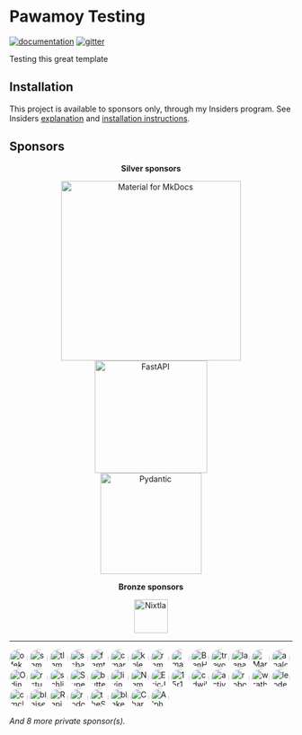 # Pawamoy Testing

[![documentation](https://img.shields.io/badge/docs-mkdocs-708FCC.svg?style=flat)](https://pawamoy.github.io/pawamoy-testing/)
[![gitter](https://img.shields.io/badge/matrix-chat-4DB798.svg?style=flat)](https://app.gitter.im/#/room/#pawamoy-testing:gitter.im)

Testing this great template

## Installation

This project is available to sponsors only, through my Insiders program. See Insiders [explanation](https://pawamoy.github.io/pawamoy-testing/insiders/) and [installation instructions](https://pawamoy.github.io/pawamoy-testing/insiders/installation/).


## Sponsors

<!-- sponsors-start -->

<div id="premium-sponsors" style="text-align: center;">

<div id="silver-sponsors"><b>Silver sponsors</b><p>
<a href="https://squidfunk.github.io/mkdocs-material/"><img alt="Material for MkDocs" src="https://raw.githubusercontent.com/squidfunk/mkdocs-material/master/.github/assets/logo.svg" style="height: 320px; "></a><br>
<a href="https://fastapi.tiangolo.com/"><img alt="FastAPI" src="https://raw.githubusercontent.com/tiangolo/fastapi/master/docs/en/docs/img/logo-margin/logo-teal.png" style="height: 200px; "></a><br>
<a href="https://docs.pydantic.dev/latest/"><img alt="Pydantic" src="https://pydantic.dev/assets/for-external/pydantic_logfire_logo_endorsed_lithium_rgb.svg" style="height: 180px; "></a><br>
</p></div>

<div id="bronze-sponsors"><b>Bronze sponsors</b><p>
<a href="https://www.nixtla.io/"><picture><source media="(prefers-color-scheme: light)" srcset="https://www.nixtla.io/img/logo/full-black.svg"><source media="(prefers-color-scheme: dark)" srcset="https://www.nixtla.io/img/logo/full-white.svg"><img alt="Nixtla" src="https://www.nixtla.io/img/logo/full-black.svg" style="height: 60px; "></picture></a><br>
</p></div>
</div>

---

<div id="sponsors"><p>
<a href="https://github.com/ofek"><img alt="ofek" src="https://avatars.githubusercontent.com/u/9677399?u=386c330f212ce467ce7119d9615c75d0e9b9f1ce&v=4" style="height: 32px; border-radius: 100%;"></a>
<a href="https://github.com/samuelcolvin"><img alt="samuelcolvin" src="https://avatars.githubusercontent.com/u/4039449?u=42eb3b833047c8c4b4f647a031eaef148c16d93f&v=4" style="height: 32px; border-radius: 100%;"></a>
<a href="https://github.com/tlambert03"><img alt="tlambert03" src="https://avatars.githubusercontent.com/u/1609449?u=922abf0524b47739b37095e553c99488814b05db&v=4" style="height: 32px; border-radius: 100%;"></a>
<a href="https://github.com/ssbarnea"><img alt="ssbarnea" src="https://avatars.githubusercontent.com/u/102495?u=c7bd9ddf127785286fc939dd18cb02db0a453bce&v=4" style="height: 32px; border-radius: 100%;"></a>
<a href="https://github.com/femtomc"><img alt="femtomc" src="https://avatars.githubusercontent.com/u/34410036?u=f13a71daf2a9f0d2da189beaa94250daa629e2d8&v=4" style="height: 32px; border-radius: 100%;"></a>
<a href="https://github.com/cmarqu"><img alt="cmarqu" src="https://avatars.githubusercontent.com/u/360986?v=4" style="height: 32px; border-radius: 100%;"></a>
<a href="https://github.com/kolenaIO"><img alt="kolenaIO" src="https://avatars.githubusercontent.com/u/77010818?v=4" style="height: 32px; border-radius: 100%;"></a>
<a href="https://github.com/ramnes"><img alt="ramnes" src="https://avatars.githubusercontent.com/u/835072?u=3fca03c3ba0051e2eb652b1def2188a94d1e1dc2&v=4" style="height: 32px; border-radius: 100%;"></a>
<a href="https://github.com/machow"><img alt="machow" src="https://avatars.githubusercontent.com/u/2574498?u=c41e3d2f758a05102d8075e38d67b9c17d4189d7&v=4" style="height: 32px; border-radius: 100%;"></a>
<a href="https://github.com/BenHammersley"><img alt="BenHammersley" src="https://avatars.githubusercontent.com/u/99436?u=4499a7b507541045222ee28ae122dbe3c8d08ab5&v=4" style="height: 32px; border-radius: 100%;"></a>
<a href="https://github.com/trevorWieland"><img alt="trevorWieland" src="https://avatars.githubusercontent.com/u/28811461?u=74cc0e3756c1d4e3d66b5c396e1d131ea8a10472&v=4" style="height: 32px; border-radius: 100%;"></a>
<a href="https://github.com/laenan8466"><img alt="laenan8466" src="https://avatars.githubusercontent.com/u/21331242?v=4" style="height: 32px; border-radius: 100%;"></a>
<a href="https://github.com/MarcoGorelli"><img alt="MarcoGorelli" src="https://avatars.githubusercontent.com/u/33491632?u=7de3a749cac76a60baca9777baf71d043a4f884d&v=4" style="height: 32px; border-radius: 100%;"></a>
<a href="https://github.com/analog-cbarber"><img alt="analog-cbarber" src="https://avatars.githubusercontent.com/u/7408243?u=642fc2bdcc9904089c62fe5aec4e03ace32da67d&v=4" style="height: 32px; border-radius: 100%;"></a>
<a href="https://github.com/OdinManiac"><img alt="OdinManiac" src="https://avatars.githubusercontent.com/u/22727172?u=36ab20970f7f52ae8e7eb67b7fcf491fee01ac22&v=4" style="height: 32px; border-radius: 100%;"></a>
<a href="https://github.com/rstudio-sponsorship"><img alt="rstudio-sponsorship" src="https://avatars.githubusercontent.com/u/58949051?u=0c471515dd18111be30dfb7669ed5e778970959b&v=4" style="height: 32px; border-radius: 100%;"></a>
<a href="https://github.com/schlich"><img alt="schlich" src="https://avatars.githubusercontent.com/u/21191435?u=6f1240adb68f21614d809ae52d66509f46b1e877&v=4" style="height: 32px; border-radius: 100%;"></a>
<a href="https://github.com/SuperCowPowers"><img alt="SuperCowPowers" src="https://avatars.githubusercontent.com/u/6900187?v=4" style="height: 32px; border-radius: 100%;"></a>
<a href="https://github.com/butterlyn"><img alt="butterlyn" src="https://avatars.githubusercontent.com/u/53323535?v=4" style="height: 32px; border-radius: 100%;"></a>
<a href="https://github.com/livingbio"><img alt="livingbio" src="https://avatars.githubusercontent.com/u/10329983?v=4" style="height: 32px; border-radius: 100%;"></a>
<a href="https://github.com/NemetschekAllplan"><img alt="NemetschekAllplan" src="https://avatars.githubusercontent.com/u/912034?v=4" style="height: 32px; border-radius: 100%;"></a>
<a href="https://github.com/EricJayHartman"><img alt="EricJayHartman" src="https://avatars.githubusercontent.com/u/9259499?u=7e58cc7ec0cd3e85b27aec33656aa0f6612706dd&v=4" style="height: 32px; border-radius: 100%;"></a>
<a href="https://github.com/15r10nk"><img alt="15r10nk" src="https://avatars.githubusercontent.com/u/44680962?u=f04826446ff165742efa81e314bd03bf1724d50e&v=4" style="height: 32px; border-radius: 100%;"></a>
<a href="https://github.com/cdwilson"><img alt="cdwilson" src="https://avatars.githubusercontent.com/u/14631?v=4" style="height: 32px; border-radius: 100%;"></a>
<a href="https://github.com/activeloopai"><img alt="activeloopai" src="https://avatars.githubusercontent.com/u/34816118?v=4" style="height: 32px; border-radius: 100%;"></a>
<a href="https://github.com/roboflow"><img alt="roboflow" src="https://avatars.githubusercontent.com/u/53104118?v=4" style="height: 32px; border-radius: 100%;"></a>
<a href="https://github.com/wrath-codes"><img alt="wrath-codes" src="https://avatars.githubusercontent.com/u/90050913?u=b26582409dfff8ce2b60016fd119be09309708da&v=4" style="height: 32px; border-radius: 100%;"></a>
<a href="https://github.com/leodevian"><img alt="leodevian" src="https://avatars.githubusercontent.com/u/167141781?v=4" style="height: 32px; border-radius: 100%;"></a>
<a href="https://github.com/cmclaughlin"><img alt="cmclaughlin" src="https://avatars.githubusercontent.com/u/1061109?u=ddf6eec0edd2d11c980f8c3aa96e3d044d4e0468&v=4" style="height: 32px; border-radius: 100%;"></a>
<a href="https://github.com/blaisep"><img alt="blaisep" src="https://avatars.githubusercontent.com/u/254456?u=97d584b7c0a6faf583aa59975df4f993f671d121&v=4" style="height: 32px; border-radius: 100%;"></a>
<a href="https://github.com/RapidataAI"><img alt="RapidataAI" src="https://avatars.githubusercontent.com/u/104209891?v=4" style="height: 32px; border-radius: 100%;"></a>
<a href="https://github.com/rodolphebarbanneau"><img alt="rodolphebarbanneau" src="https://avatars.githubusercontent.com/u/46493454?u=6c405452a40c231cdf0b68e97544e07ee956a733&v=4" style="height: 32px; border-radius: 100%;"></a>
<a href="https://github.com/theSymbolSyndicate"><img alt="theSymbolSyndicate" src="https://avatars.githubusercontent.com/u/111542255?v=4" style="height: 32px; border-radius: 100%;"></a>
<a href="https://github.com/blakeNaccarato"><img alt="blakeNaccarato" src="https://avatars.githubusercontent.com/u/20692450?u=bb919218be30cfa994514f4cf39bb2f7cf952df4&v=4" style="height: 32px; border-radius: 100%;"></a>
<a href="https://github.com/ChargeStorm"><img alt="ChargeStorm" src="https://avatars.githubusercontent.com/u/26000165?v=4" style="height: 32px; border-radius: 100%;"></a>
<a href="https://github.com/Alphadelta14"><img alt="Alphadelta14" src="https://avatars.githubusercontent.com/u/480845?v=4" style="height: 32px; border-radius: 100%;"></a>
</p></div>


*And 8 more private sponsor(s).*

<!-- sponsors-end -->

